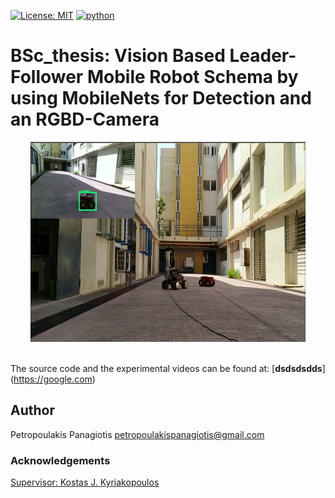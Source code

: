[![License: MIT](https://img.shields.io/badge/License-MIT-yellow.svg)](https://opensource.org/licenses/MIT)
[![python](https://img.shields.io/badge/python-2.7-blue.svg)](https://www.python.org/downloads/release/python-270/)

# BSc_thesis: Vision Based Leader-Follower Mobile Robot Schema by using MobileNets for Detection and an RGBD-Camera
<p align="center">
<img src="experiments.png" width="440px" height="320px"> <br /> <br />
</p>

The source code and the experimental videos can be found at: [**dsdsdsdds**] (https://google.com)

## Author
Petropoulakis Panagiotis petropoulakispanagiotis@gmail.com

### Acknowledgements 
[Supervisor: Kostas J. Kyriakopoulos](http://www.controlsystemslab.gr/kkyria/)
   
